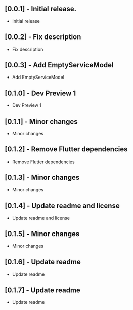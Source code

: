 ## [0.0.1] - Initial release.

* Initial release 

## [0.0.2] - Fix description

* Fix description 

## [0.0.3] - Add EmptyServiceModel

* Add EmptyServiceModel

## [0.1.0] - Dev Preview 1

* Dev Preview 1

## [0.1.1] - Minor changes

* Minor changes

## [0.1.2] - Remove Flutter dependencies

* Remove Flutter dependencies

## [0.1.3] - Minor changes

* Minor changes

## [0.1.4] - Update readme and license

* Update readme and license

## [0.1.5] - Minor changes

* Minor changes

## [0.1.6] - Update readme

* Update readme

## [0.1.7] - Update readme

* Update readme